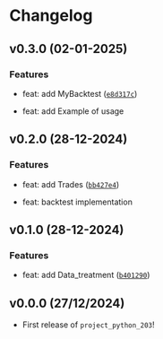# Changelog

<!--next-version-placeholder-->

## v0.3.0 (02-01-2025)

### Features
* feat: add MyBacktest ([`e8d317c`](https://github.com/deslisj/project_python_203/commit/e8d317c3b4f857496a502178c09f995adec46b1b))

* feat: add Example of usage


## v0.2.0 (28-12-2024)

### Features
* feat: add Trades ([`bb427e4`](https://github.com/deslisj/project_python_203/commit/bb427e4863afbe01b36a5eeb069898d8505ff47a))

* feat: backtest implementation


## v0.1.0 (28-12-2024)

### Features
* feat: add Data_treatment ([`b401290`](https://github.com/deslisj/project_python_203/commit/b401290af0c2c3c21038758d1924b73bcacef388))


## v0.0.0 (27/12/2024)

- First release of `project_python_203`!



